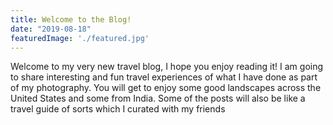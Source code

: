 ```yaml
---
title: Welcome to the Blog!
date: "2019-08-18"
featuredImage: './featured.jpg'
---
```


Welcome to my very new travel blog, I hope you enjoy reading it! I am going to share interesting and fun travel experiences of what I have done as part of my photography. You will get to enjoy some good landscapes across the United States and some from India. Some of the posts will also be like a travel guide of sorts which I curated with my friends

<!-- end -->

